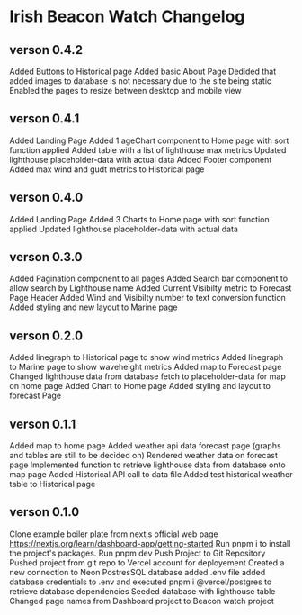 # Irish Beacon Watch Changelog
## verson 0.4.2
Added Buttons to Historical page
Added basic About Page
Dedided that added images to database is not necessary due to the site being static
Enabled the pages to resize between desktop and mobile view

## verson 0.4.1
Added Landing Page
Added 1 ageChart component to Home page with sort function applied
Added table with a list of lighthouse max metrics
Updated lighthouse placeholder-data with actual data
Added Footer component
Added max wind and gudt metrics to Historical page

## verson 0.4.0
Added Landing Page
Added 3 Charts to Home page with sort function applied
Updated lighthouse placeholder-data with actual data

## verson 0.3.0
Added Pagination component to all pages
Added Search bar component to allow search by Lighthouse name
Added Current Visibilty metric to Forecast Page Header
Added Wind and Visibilty number to text conversion function
Added styling and new layout to Marine page

## verson 0.2.0
Added linegraph to Historical page to show wind metrics
Added linegraph to Marine page to show waveheight metrics
Added map to Forecast page
Changed lighthouse data from database fetch to placeholder-data for map on home page
Added Chart to Home page
Added styling and layout to forecast Page

## verson 0.1.1
Added map to home page
Added weather api data forecast page (graphs and tables are still to be decided on)
Rendered weather data on forecast page
Implemented function to retrieve lighthouse data from database onto map page
Added Historical API call to data file
Added test historical weather table to Historical page

## verson 0.1.0
Clone example boiler plate from nextjs official web page https://nextjs.org/learn/dashboard-app/getting-started
Run pnpm i to install the project's packages.
Run pnpm dev
Push Project to Git Repository
Pushed project from git repo to Vercel account for deployement
Created a new connection to Neon PostresSQL database
added .env file
added database credentials to .env and executed pnpm i @vercel/postgres to retrieve database dependencies
Seeded database with lighthouse table
Changed page names from Dashboard project to Beacon watch project